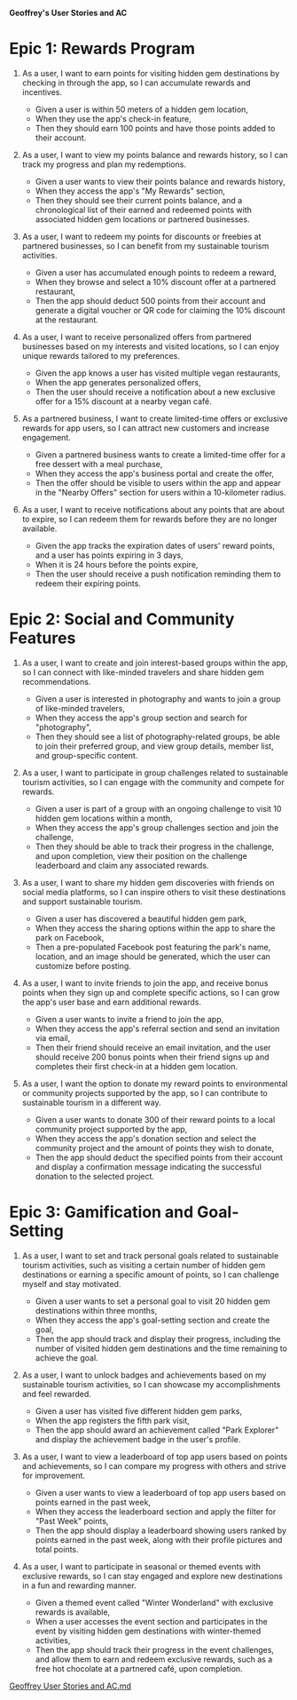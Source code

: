 <b>Geoffrey's User Stories and AC</b>

<h1>Epic 1: Rewards Program</h1>

1. As a user, I want to earn points for visiting hidden gem destinations by checking in through the app, so I can accumulate rewards and incentives.
    * Given a user is within 50 meters of a hidden gem location,
    * When they use the app's check-in feature,
    * Then they should earn 100 points and have those points added to their account.

2. As a user, I want to view my points balance and rewards history, so I can track my progress and plan my redemptions.
    * Given a user wants to view their points balance and rewards history,
    * When they access the app's "My Rewards" section,
    * Then they should see their current points balance, and a chronological list of their earned and redeemed points with associated hidden gem locations or partnered businesses.

3. As a user, I want to redeem my points for discounts or freebies at partnered businesses, so I can benefit from my sustainable tourism activities.
    * Given a user has accumulated enough points to redeem a reward,
    * When they browse and select a 10% discount offer at a partnered restaurant,
    * Then the app should deduct 500 points from their account and generate a digital voucher or QR code for claiming the 10% discount at the restaurant.

4. As a user, I want to receive personalized offers from partnered businesses based on my interests and visited locations, so I can enjoy unique rewards tailored to my preferences.
    * Given the app knows a user has visited multiple vegan restaurants,
    * When the app generates personalized offers,
    * Then the user should receive a notification about a new exclusive offer for a 15% discount at a nearby vegan café.

5. As a partnered business, I want to create limited-time offers or exclusive rewards for app users, so I can attract new customers and increase engagement.
    * Given a partnered business wants to create a limited-time offer for a free dessert with a meal purchase,
    * When they access the app's business portal and create the offer,
    * Then the offer should be visible to users within the app and appear in the "Nearby Offers" section for users within a 10-kilometer radius.

6. As a user, I want to receive notifications about any points that are about to expire, so I can redeem them for rewards before they are no longer available.
    * Given the app tracks the expiration dates of users' reward points, and a user has points expiring in 3 days,
    * When it is 24 hours before the points expire,
    * Then the user should receive a push notification reminding them to redeem their expiring points.

<h1>Epic 2: Social and Community Features</h1>

1. As a user, I want to create and join interest-based groups within the app, so I can connect with like-minded travelers and share hidden gem recommendations.
    * Given a user is interested in photography and wants to join a group of like-minded travelers,
    * When they access the app's group section and search for "photography",
    * Then they should see a list of photography-related groups, be able to join their preferred group, and view group details, member list, and group-specific content.

2. As a user, I want to participate in group challenges related to sustainable tourism activities, so I can engage with the community and compete for rewards.
    * Given a user is part of a group with an ongoing challenge to visit 10 hidden gem locations within a month,
    * When they access the app's group challenges section and join the challenge,
    * Then they should be able to track their progress in the challenge, and upon completion, view their position on the challenge leaderboard and claim any associated rewards.

3. As a user, I want to share my hidden gem discoveries with friends on social media platforms, so I can inspire others to visit these destinations and support sustainable tourism.
    * Given a user has discovered a beautiful hidden gem park,
    * When they access the sharing options within the app to share the park on Facebook,
    * Then a pre-populated Facebook post featuring the park's name, location, and an image should be generated, which the user can customize before posting.

4. As a user, I want to invite friends to join the app, and receive bonus points when they sign up and complete specific actions, so I can grow the app's user base and earn additional rewards.
    * Given a user wants to invite a friend to join the app,
    * When they access the app's referral section and send an invitation via email,
    * Then their friend should receive an email invitation, and the user should receive 200 bonus points when their friend signs up and completes their first check-in at a hidden gem location.

5. As a user, I want the option to donate my reward points to environmental or community projects supported by the app, so I can contribute to sustainable tourism in a different way.
    * Given a user wants to donate 300 of their reward points to a local community project supported by the app,
    * When they access the app's donation section and select the community project and the amount of points they wish to donate,
    * Then the app should deduct the specified points from their account and display a confirmation message indicating the successful donation to the selected project.

<h1>Epic 3: Gamification and Goal-Setting</h1>

1. As a user, I want to set and track personal goals related to sustainable tourism activities, such as visiting a certain number of hidden gem destinations or earning a specific amount of points, so I can challenge myself and stay motivated.
   * Given a user wants to set a personal goal to visit 20 hidden gem destinations within three months,
   * When they access the app's goal-setting section and create the goal,
   * Then the app should track and display their progress, including the number of visited hidden gem destinations and the time remaining to achieve the goal.

2. As a user, I want to unlock badges and achievements based on my sustainable tourism activities, so I can showcase my accomplishments and feel rewarded.
   * Given a user has visited five different hidden gem parks,
   * When the app registers the fifth park visit,
   * Then the app should award an achievement called "Park Explorer" and display the achievement badge in the user's profile.

3. As a user, I want to view a leaderboard of top app users based on points and achievements, so I can compare my progress with others and strive for improvement.
   * Given a user wants to view a leaderboard of top app users based on points earned in the past week,
   * When they access the leaderboard section and apply the filter for "Past Week" points,
   * Then the app should display a leaderboard showing users ranked by points earned in the past week, along with their profile pictures and total points.

4. As a user, I want to participate in seasonal or themed events with exclusive rewards, so I can stay engaged and explore new destinations in a fun and rewarding manner.
   * Given a themed event called "Winter Wonderland" with exclusive rewards is available,
   * When a user accesses the event section and participates in the event by visiting hidden gem destinations with winter-themed activities,
   * Then the app should track their progress in the event challenges, and allow them to earn and redeem exclusive rewards, such as a free hot chocolate at a partnered café, upon completion.



[Geoffrey User Stories and AC.md](Geoffrey%20User%20Stories%20and%20AC.md)